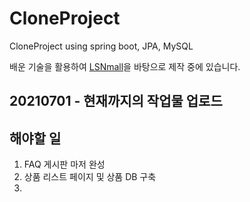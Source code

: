 # CloneProject
CloneProject using spring boot, JPA, MySQL

배운 기술을 활용하여 [LSNmall](https://www.lsnmall.com/)을 바탕으로 제작 중에 있습니다.

## 20210701 - 현재까지의 작업물 업로드

## 해야할 일
1. FAQ 게시판 마저 완성
2. 상품 리스트 페이지 및 상품 DB 구축
3. 
